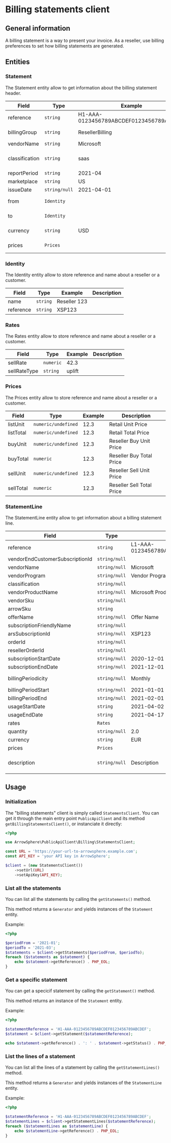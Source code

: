 # Billing statements client

## General information
A billing statement is a way to present your invoice. As a reseller,
use billing preferences to set how billing statements are generated.

## Entities

### Statement
The Statement entity allow to get information about the billing statement header.

| Field                           | Type              | Example                                 | Description                                      |
|---------------------------------|-------------------|-----------------------------------------|--------------------------------------------------|
| reference                       | ```string```      | H1-AAA-0123456789ABCDEF0123456789ABCDEF | Identifier of the statement                      |
| billingGroup                    | ```string```      | ResellerBilling                         | Billing group name                               |
| vendorName                      | ```string```      | Microsoft                               | Vendor name                                      |
| classification                  | ```string```      | saas                                    | End Customer Total Buy Price in vendor currency  |
| reportPeriod                    | ```string```      | 2021-04                                 | Report Period                                    |
| marketplace                     | ```string```      | US                                      | Country code                                     |
| issueDate                       | ```string/null``` | 2021-04-01                              | Date of the issue                                |
| from                            | ```Identity```    |                                         | Identity of the reseller                         |
| to                              | ```Identity```    |                                         | Identities of customers                          |
| currency                        | ```string```      | USD                                     | Country Currency                                 |
| prices                          | ```Prices```      |                                         | Prices for reseller/customer                     |

### Identity
The Identity entity allow to store reference and name about a reseller or a customer.

| Field          | Type         | Example      | Description |
|----------------|--------------|--------------|-------------|
| name           | ```string``` | Reseller 123 |             |
| reference      | ```string``` | XSP123       |             |

### Rates
The Rates entity allow to store reference and name about a reseller or a customer.

| Field          | Type         | Example      | Description |
|----------------|--------------|--------------|-------------|
| sellRate       | ```numeric```| 42.3         |             |
| sellRateType   | ```string``` | uplift       |             |

### Prices
The Prices entity allow to store reference and name about a reseller or a customer.

| Field          | Type                    | Example      | Description               |
|----------------|-------------------------|--------------|---------------------------|
| listUnit       | ```numeric/undefined``` | 12.3         | Retail Unit Price         |
| listTotal      | ```numeric/undefined``` | 12.3         | Retail Total Price        |
| buyUnit        | ```numeric/undefined``` | 12.3         | Reseller Buy Unit Price   |
| buyTotal       | ```numeric```           | 12.3         | Reseller Buy Total Price  |
| sellUnit       | ```numeric/undefined``` | 12.3         | Reseller Sell Unit Price  |
| sellTotal      | ```numeric```           | 12.3         | Reseller Sell Total Price |

### StatementLine
The StatementLine entity allow to get information about a billing statement line.

| Field                           | Type              | Example                                 | Description                                      |
|---------------------------------|-------------------|-----------------------------------------|--------------------------------------------------|
| reference                       | ```string```      | L1-AAA-0123456789ABCDEF0123456789ABCDEF |                                                  |
| vendorEndCustomerSubscriptionId | ```string/null``` |                                         |                                                  |
| vendorName                      | ```string/null``` | Microsoft                               |                                                  |
| vendorProgram                   | ```string/null``` | Vendor Program                          |                                                  |
| classification                  | ```string/null``` |                                         |                                                  |
| vendorProductName               | ```string/null``` | Microsoft Product                       |                                                  |
| vendorSku                       | ```string/null``` |                                         |                                                  |
| arrowSku                        | ```string```      |                                         |                                                  |
| offerName                       | ```string/null``` | Offer Name                              |                                                  |
| subscriptionFriendlyName        | ```string/null``` |                                         |                                                  |
| arsSubscriptionId               | ```string/null``` | XSP123                                  |                                                  |
| orderId                         | ```string/null``` |                                         |                                                  |
| resellerOrderId                 | ```string/null``` |                                         |                                                  |
| subscriptionStartDate           | ```string/null``` | 2020-12-01                              |                                                  |
| subscriptionEndDate             | ```string/null``` | 2021-12-01                              |                                                  |
| billingPeriodicity              | ```string/null``` | Monthly                                 | Monthly or Yearly                                |
| billingPeriodStart              | ```string/null``` | 2021-01-01                              |                                                  |
| billingPeriodEnd                | ```string/null``` | 2021-02-01                              |                                                  |
| usageStartDate                  | ```string```      | 2021-04-02                              |                                                  |
| usageEndDate                    | ```string```      | 2021-04-17                              |                                                  |
| rates                           | ```Rates```       |                                         |                                                  |
| quantity                        | ```string/null``` | 2.0                                     |                                                  |
| currency                        | ```string```      | EUR                                     |                                                  |
| prices                          | ```Prices```      |                                         |                                                  |
| description                     | ```string/null``` | Description                             | Line-specific description                        |

## Usage

### Initialization
The "billing statements" client is simply called ```StatementsClient```.
You can get it through the main entry point ```PublicApiClient``` and its method ```getBillingStatementsClient()```, or instanciate it directly:
```php
<?php

use ArrowSphere\PublicApiClient\Billing\StatementsClient;

const URL = 'https://your-url-to-arrowsphere.example.com';
const API_KEY = 'your API key in ArrowSphere';

$client = (new StatementsClient())
    ->setUrl(URL)
    ->setApiKey(API_KEY);

```

### List all the statements
You can list all the statements by calling the ```getStatements()``` method.

This method returns a ```Generator``` and yields instances of the ```Statement``` entity.

Example:
```php
<?php

$periodFrom = '2021-01';
$periodTo = '2021-03';
$statements = $client->getStatements($periodFrom, $periodTo);
foreach ($statements as $statement) {
    echo $statement->getReference() . PHP_EOL;
}
```

### Get a specific statement
You can get a specicif statement by calling the ```getStatement()``` method.

This method returns an instance of the ```Statement``` entity.

Example:

```php
<?php

$statementReference = 'H1-AAA-0123456789ABCDEF0123456789ABCDEF';
$statement = $client->getStatement($statementReference);

echo $statement->getReference() . ': ' . $statement->getStatus() . PHP_EOL;
```

### List the lines of a statement
You can list all the lines of a statement by calling the ```getStatementLines()``` method.

This method returns a ```Generator``` and yields instances of the ```StatementLine``` entity.

Example:
```php
<?php

$statementReference = 'H1-AAA-0123456789ABCDEF0123456789ABCDEF';
$statementLines = $client->getStatementLines($statementReference);
foreach ($statementLines as $statementLine) {
    echo $statementLine->getReference() . PHP_EOL;
}
```
